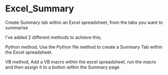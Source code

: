 # Excel_Summary
Create Summary tab within an Excel spreadsheet, from the tabs you want to summarise

I've added 2 different methods to achieve this;

Python method, Use the Python file method to create a Summary Tab within the Excel spreadsheet.

VB method, Add a VB macro within the excel spreadsheet, run the macro and then assign it to a button within the Summary page
